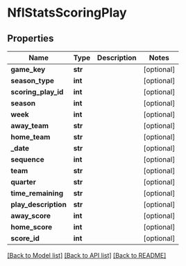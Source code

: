 # NflStatsScoringPlay

## Properties
Name | Type | Description | Notes
------------ | ------------- | ------------- | -------------
**game_key** | **str** |  | [optional] 
**season_type** | **int** |  | [optional] 
**scoring_play_id** | **int** |  | [optional] 
**season** | **int** |  | [optional] 
**week** | **int** |  | [optional] 
**away_team** | **str** |  | [optional] 
**home_team** | **str** |  | [optional] 
**_date** | **str** |  | [optional] 
**sequence** | **int** |  | [optional] 
**team** | **str** |  | [optional] 
**quarter** | **str** |  | [optional] 
**time_remaining** | **str** |  | [optional] 
**play_description** | **str** |  | [optional] 
**away_score** | **int** |  | [optional] 
**home_score** | **int** |  | [optional] 
**score_id** | **int** |  | [optional] 

[[Back to Model list]](../README.md#documentation-for-models) [[Back to API list]](../README.md#documentation-for-api-endpoints) [[Back to README]](../README.md)


